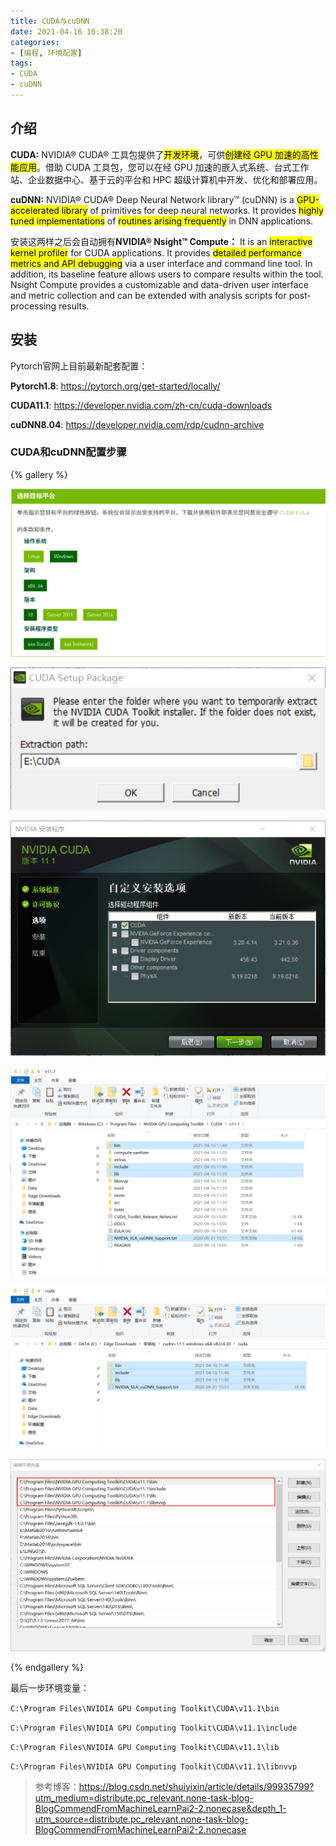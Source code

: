 ```yaml
---
title: CUDA与cuDNN
date: 2021-04-16 10:38:20
categories:
- [编程, 环境配置]
tags: 
- CUDA
- cuDNN
---
```


## 介绍

**CUDA:** NVIDIA® CUDA® 工具包提供了<mark>开发环境</mark>，可供<mark>创建经 GPU 加速的高性能应用</mark>。借助 CUDA 工具包，您可以在经 GPU 加速的嵌入式系统、台式工作站、企业数据中心、基于云的平台和 HPC 超级计算机中开发、优化和部署应用。

**cuDNN:** NVIDIA® CUDA® Deep Neural Network library™ (cuDNN) is a <mark>GPU-accelerated library</mark> of primitives for deep neural networks. It provides <mark>highly tuned implementations</mark> of <mark>routines arising frequently</mark> in DNN applications.

安装这两样之后会自动拥有**NVIDIA® Nsight™ Compute：** It is an <mark>interactive kernel profiler</mark> for CUDA applications. It provides <mark>detailed performance metrics and API debugging</mark> via a user interface and command line tool. In addition, its baseline feature allows users to compare results within the tool. Nsight Compute provides a customizable and data-driven user interface and metric collection and can be extended with analysis scripts for post-processing results.

## 安装

Pytorch官网上目前最新配套配置：

**Pytorch1.8**: https://pytorch.org/get-started/locally/

**CUDA11.1**: https://developer.nvidia.com/zh-cn/cuda-downloads

**cuDNN8.04**: https://developer.nvidia.com/rdp/cudnn-archive

### CUDA和cuDNN配置步骤

{% gallery %}

![1](https://raw.githubusercontent.com/safeanimal/PicGo/main/img/1.png)

![2](https://raw.githubusercontent.com/safeanimal/PicGo/main/img/2.png)

![3](https://raw.githubusercontent.com/safeanimal/PicGo/main/img/3.png)

![4](https://raw.githubusercontent.com/safeanimal/PicGo/main/img/4.png)

![5](https://raw.githubusercontent.com/safeanimal/PicGo/main/img/5.png)

![6](https://raw.githubusercontent.com/safeanimal/PicGo/main/img/6.png)

{% endgallery %}

最后一步环境变量：

`C:\Program Files\NVIDIA GPU Computing Toolkit\CUDA\v11.1\bin`

`C:\Program Files\NVIDIA GPU Computing Toolkit\CUDA\v11.1\include`

`C:\Program Files\NVIDIA GPU Computing Toolkit\CUDA\v11.1\lib`

`C:\Program Files\NVIDIA GPU Computing Toolkit\CUDA\v11.1\libnvvp`

> 参考博客：https://blog.csdn.net/shuiyixin/article/details/99935799?utm_medium=distribute.pc_relevant.none-task-blog-BlogCommendFromMachineLearnPai2-2.nonecase&depth_1-utm_source=distribute.pc_relevant.none-task-blog-BlogCommendFromMachineLearnPai2-2.nonecase